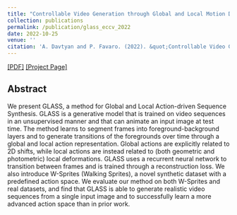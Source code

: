 ```yaml
---
title: "Controllable Video Generation through Global and Local Motion Dynamics"
collection: publications
permalink: /publication/glass_eccv_2022
date: 2022-10-25
venue: ''
citation: 'A. Davtyan and P. Favaro. (2022). &quot;Controllable Video Generation through Global and Local Motion Dynamics.&quot; In <i>Proceedings of the European Conference on Computer Vision 2022</i>.'
---
```


[[PDF]](https://arxiv.org/pdf/2204.06558.pdf) [[Project Page]](https://araachie.github.io/glass/)

## Abstract

We present GLASS, a method for Global and Local Action-driven Sequence Synthesis. GLASS is a generative model that is trained on video sequences in an unsupervised manner and that can animate an input image at test time. The method learns to segment frames into foreground-background layers and to generate transitions of the foregrounds over time through a global and local action representation. Global actions are explicitly related to 2D shifts, while local actions are instead related to (both geometric and photometric) local deformations. GLASS uses a recurrent neural network to transition between frames and is trained through a reconstruction loss. We also introduce W-Sprites (Walking Sprites), a novel synthetic dataset with a predefined action space. We evaluate our method on both W-Sprites and real datasets, and find that GLASS is able to generate realistic video sequences from a single input image and to successfully learn a more advanced action space than in prior work.
